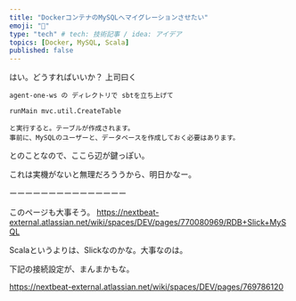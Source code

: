 ```yaml
---
title: "DockerコンテナのMySQLへマイグレーションさせたい"
emoji: "🤖"
type: "tech" # tech: 技術記事 / idea: アイデア
topics: [Docker, MySQL, Scala]
published: false
---
```


はい。どうすればいいか？
上司曰く

```
agent-one-ws の ディレクトリで sbtを立ち上げて

runMain mvc.util.CreateTable

と実行すると。テーブルが作成されます。
事前に、MySQLのユーザーと、データベースを作成しておく必要はあります。
```

とのことなので、ここら辺が鍵っぽい。

これは実機がないと無理だろううから、明日かなー。

ーーーーーーーーーーーーーーー

このページも大事そう。
https://nextbeat-external.atlassian.net/wiki/spaces/DEV/pages/770080969/RDB+Slick+MySQL

Scalaというよりは、Slickなのかな。大事なのは。

下記の接続設定が、まんまかもな。

https://nextbeat-external.atlassian.net/wiki/spaces/DEV/pages/769786120